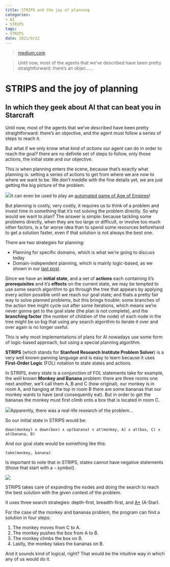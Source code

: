 ```yaml
---
title: STRIPS and the joy of planning
categories:
- AI
- STRIPS
tags:
- STRIPS
date: 2021/9/22
---
```




> [medium.com](https://medium.com/the-ai-guys/strips-and-the-joy-of-planning-f85d522ae36c)

> Until now, most of the agents that we’ve described have been pretty straightforward: there’s an objec......

STRIPS and the joy of planning
==============================

In which they geek about AI that can beat you in Starcraft
----------------------------------------------------------

Until now, most of the agents that we’ve described have been pretty straightforward: there’s an objective, and the agent must follow a series of steps to reach it.

But what if we only know what kind of _actions_ our agent can do in order to reach the goal? there are no definite set of steps to follow, only those actions, the initial state and our objective.

This is when planning enters the scene, because that’s exactly what planning is: setting a series of actions to get from where we are now to where we want to be. We don’t meddle with the fine details yet, we are just getting the big picture of the problem.

![](https://miro.medium.com/max/1180/1*9s1eVLrUTD-2_4BcM5Eu2A.png)It can even be used to play an [automated game of Age of Empires](https://steamcommunity.com/sharedfiles/filedetails/?id=137724532)!

But planning is costly, very costly, it requires us to think of a problem and invest time in something that it’s not solving the problem directly. So why would we want to plan? The answer is simple: because tackling some problems directly, when they are too large or difficult, or involve too much other factors, is a far worse idea than to spend some resources beforehand to get a solution faster, even if that solution is not always the best one.

There are two strategies for planning:

*   Planning for specific domains, which is what we’re going to discuss today
*   Domain-independent planning, which is mainly logic-based, as we shown in our [last post](/the-ai-guys/about-logical-agents-dab799d041f3).

Since we have an **initial state**, and a set of **actions** each containing it’s **prerequisites** and it’s **effects** on the current state, we may be tempted to use some search algorithm to go through the tree that appears by applying every action possible until we reach our goal state; and thats a pretty fair way to solve planned problems, but this brings trouble: some branches of the action tree might cycle out after some iterations, which means we’re never gonna get to the goal state (the plan is not complete), and the **branching factor** (the number of children of the node) of each node in the tree might be so big that using any search algorithm to iterate it over and over again is no longer useful.

This is why most implementations of plans for AI nowadays use some form of logic-based approach, but using a special planning algorithm.

**STRIPS** (which stands for **Stanford Research Institute Problem Solver**) is a very well known panning language and is easy to learn because it uses **First-Order Logic** (FOL) notation to state states and actions.

In STRIPS, every state is a conjunction of FOL statements take for example, the well known **Monkey and Banana** problem: there are three rooms one next another, we’ll call them A, B and C (how original), our monkey is in room A, and hanging at the top in room B there are some bananas that our monkey wants to have (and consequently eat). But in order to get the bananas the monkey must first climb onto a box that is located in room C.

![](https://miro.medium.com/max/1400/1*X2NXWR-oFGBAVAx8V2j0aA.png)Apparently, there was a real-life research of the problem…

So our initial state in STRIPS would be:

`down(monkey) ∧ down(box) ∧ up(banana) ∧ at(monkey, A) ∧ at(box, C) ∧ at(banana, B)`

And our goal state would be something like this:

`take(monkey, banana)`

Is important to note that in STRIPS, states cannot have negative statements (those that start with a `¬` symbol).

![](https://miro.medium.com/max/840/0*fm4Ua14t3UbF6nkg.)

STRIPS takes care of expanding the nodes and doing the search to reach the best solution with the given context of the problem.

It uses three search strategies: depth-first, breadth-first, and [A*](https://en.wikipedia.org/wiki/A*_search_algorithm) (A-Star).

For the case of the monkey and bananas problem, the program can find a solution in four steps:

1.  The monkey moves from C to A.
2.  The monkey pushes the box from A to B.
3.  The monkey climbs the box on B.
4.  Lastly, the monkey takes the bananas on B.

And it sounds kind of logical, right? That would be the intuitive way in which any of us would do it.